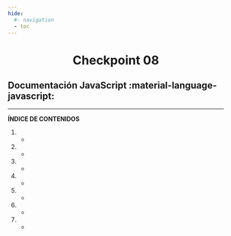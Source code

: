 ```yaml
---
hide:
  #- navigation
  - toc
---
```


# <center>Checkpoint 08</center>
## **Documentación JavaScript** :material-language-javascript:
<hr>

**ÍNDICE DE CONTENIDOS**

  1. -
  2. -
  3. -
  4. -
  5. -
  6. -
  7. -
<br>
<br>
